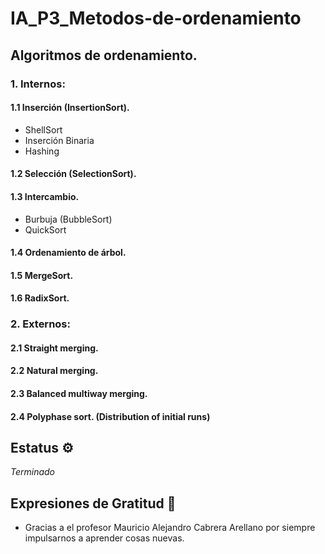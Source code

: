 # IA_P3_Metodos-de-ordenamiento

## Algoritmos de ordenamiento.

### 1. Internos:
#### 1.1 Inserción (InsertionSort).
* ShellSort
* Inserción Binaria 
* Hashing
#### 1.2 Selección (SelectionSort).
#### 1.3 Intercambio.
* Burbuja (BubbleSort)
* QuickSort
#### 1.4 Ordenamiento de árbol.
#### 1.5 MergeSort.
#### 1.6 RadixSort.
### 2. Externos: 
#### 2.1 Straight merging.
#### 2.2 Natural merging.
#### 2.3 Balanced multiway merging.
#### 2.4 Polyphase sort. (Distribution of initial runs)

## Estatus ⚙️
_Terminado_

## Expresiones de Gratitud 🎁
* Gracias a el profesor Mauricio Alejandro Cabrera Arellano por siempre impulsarnos a aprender cosas nuevas.

